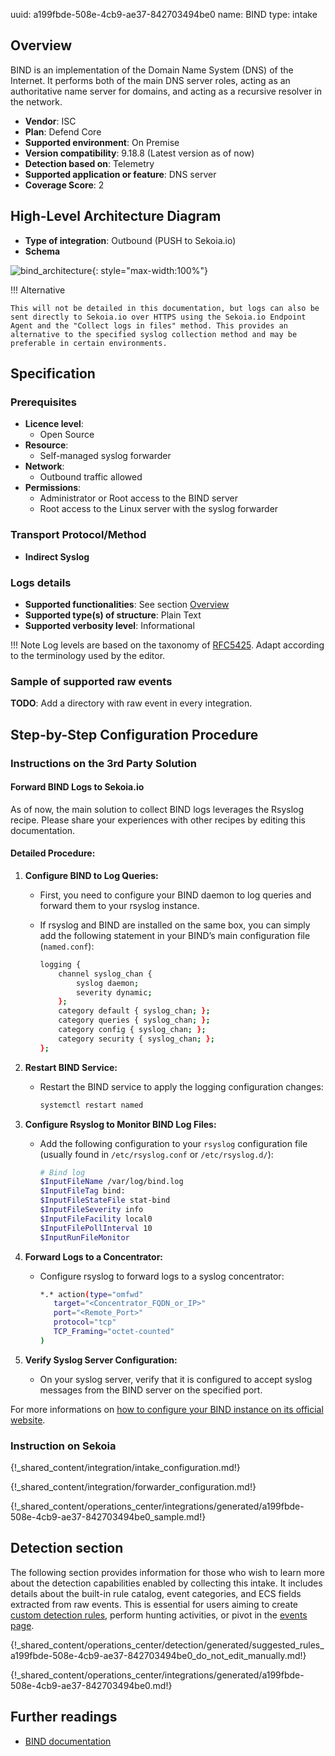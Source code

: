 uuid: a199fbde-508e-4cb9-ae37-842703494be0
name: BIND
type: intake

## Overview

BIND is an implementation of the Domain Name System (DNS) of the Internet. It performs both of the main DNS server roles, acting as an authoritative name server for domains, and acting as a recursive resolver in the network.

- **Vendor**: ISC
- **Plan**: Defend Core
- **Supported environment**: On Premise
- **Version compatibility**: 9.18.8 (Latest version as of now)
- **Detection based on**: Telemetry
- **Supported application or feature**: DNS server
- **Coverage Score**: 2

## High-Level Architecture Diagram

- **Type of integration**: Outbound (PUSH to Sekoia.io)
- **Schema**

![bind_architecture](/assets/integration/bind_architecture.png){: style="max-width:100%"}

!!! Alternative

    This will not be detailed in this documentation, but logs can also be sent directly to Sekoia.io over HTTPS using the Sekoia.io Endpoint Agent and the "Collect logs in files" method. This provides an alternative to the specified syslog collection method and may be preferable in certain environments.

## Specification

### Prerequisites

- **Licence level**:
    - Open Source
- **Resource**:
    - Self-managed syslog forwarder
- **Network**:
    - Outbound traffic allowed
- **Permissions**:
    - Administrator or Root access to the BIND server
    - Root access to the Linux server with the syslog forwarder

### Transport Protocol/Method

- **Indirect Syslog**

### Logs details

- **Supported functionalities**: See section [Overview](#overview)
- **Supported type(s) of structure**: Plain Text
- **Supported verbosity level**: Informational

!!! Note
    Log levels are based on the taxonomy of [RFC5425](https://datatracker.ietf.org/doc/html/rfc5424). Adapt according to the terminology used by the editor.

### Sample of supported raw events

**TODO**: Add a directory with raw event in every integration.

## Step-by-Step Configuration Procedure

### Instructions on the 3rd Party Solution

#### Forward BIND Logs to Sekoia.io

As of now, the main solution to collect BIND logs leverages the Rsyslog recipe. Please share your experiences with other recipes by editing this documentation.

#### Detailed Procedure:

1. **Configure BIND to Log Queries:**
   - First, you need to configure your BIND daemon to log queries and forward them to your rsyslog instance.
   - If rsyslog and BIND are installed on the same box, you can simply add the following statement in your BIND’s main configuration file (`named.conf`):

     ```bash
     logging {
         channel syslog_chan {
             syslog daemon;
             severity dynamic;
         };
         category default { syslog_chan; };
         category queries { syslog_chan; };
         category config { syslog_chan; };
         category security { syslog_chan; };
     };
     ```

2. **Restart BIND Service:**
   - Restart the BIND service to apply the logging configuration changes:
     ```bash
     systemctl restart named
     ```

3. **Configure Rsyslog to Monitor BIND Log Files:**
   - Add the following configuration to your `rsyslog` configuration file (usually found in `/etc/rsyslog.conf` or `/etc/rsyslog.d/`):

     ```bash
     # Bind log
     $InputFileName /var/log/bind.log
     $InputFileTag bind:
     $InputFileStateFile stat-bind
     $InputFileSeverity info
     $InputFileFacility local0
     $InputFilePollInterval 10
     $InputRunFileMonitor
     ```

4. **Forward Logs to a Concentrator:**
   - Configure rsyslog to forward logs to a syslog concentrator:

     ```bash
     *.* action(type="omfwd"
        target="<Concentrator_FQDN_or_IP>"
        port="<Remote_Port>"
        protocol="tcp"
        TCP_Framing="octet-counted"
     )
     ```

5. **Verify Syslog Server Configuration:**
   - On your syslog server, verify that it is configured to accept syslog messages from the BIND server on the specified port.

For more informations on [how to configure your BIND instance on its official website](https://kb.isc.org/docs/aa-01526).

### Instruction on Sekoia

{!_shared_content/integration/intake_configuration.md!}

{!_shared_content/integration/forwarder_configuration.md!}

{!_shared_content/operations_center/integrations/generated/a199fbde-508e-4cb9-ae37-842703494be0_sample.md!}

## Detection section

The following section provides information for those who wish to learn more about the detection capabilities enabled by collecting this intake. It includes details about the built-in rule catalog, event categories, and ECS fields extracted from raw events. This is essential for users aiming to create [custom detection rules](/docs/xdr/features/detect/sigma.md), perform hunting activities, or pivot in the [events page](/docs/xdr/features/investigate/events.md).

{!_shared_content/operations_center/detection/generated/suggested_rules_a199fbde-508e-4cb9-ae37-842703494be0_do_not_edit_manually.md!}

{!_shared_content/operations_center/integrations/generated/a199fbde-508e-4cb9-ae37-842703494be0.md!}
## Further readings

- [BIND documentation](https://kb.isc.org/docs/aa-01526)